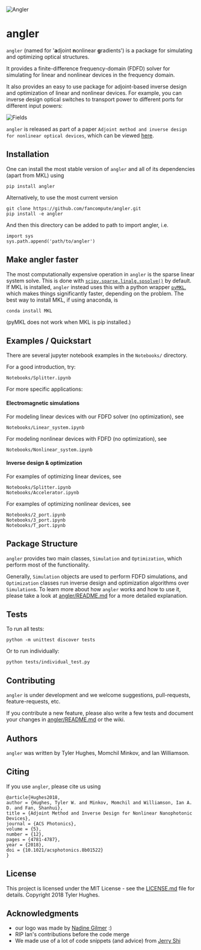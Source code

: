 <link rel="icon" href="/img/favicon.png" type="image/x-icon" />
<img src="/img/anglerlogos/rainbow.png" title="Angler" alt="Angler">

# angler

`angler` (named for '**a**djoint **n**onlinear **g**radients') is a package for simulating and optimizing optical structures.

It provides a finite-difference frequency-domain (FDFD) solver for simulating for linear and nonlinear devices in the frequency domain.

It also provides an easy to use package for adjoint-based inverse design and optimization of linear and nonlinear devices.  For example, you can inverse design optical switches to transport power to different ports for different input powers:

<img src="/img/Tport.gif" title="Fields" alt="Fields">

`angler` is released as part of a paper `Adjoint method and inverse design for nonlinear optical devices`, which can be viewed [here](https://arxiv.org/abs/1811.01255).

## Installation

One can install the most stable version of `angler` and all of its dependencies (apart from MKL) using

	pip install angler
	
Alternatively, to use the most current version

	git clone https://github.com/fancompute/angler.git
	pip install -e angler

And then this directory can be added to path to import angler, i.e.

	import sys
	sys.path.append('path/to/angler')


## Make angler faster

The most computationally expensive operation in `angler` is the sparse linear system solve.  This is done with [`scipy.sparse.linalg.spsolve()`](https://docs.scipy.org/doc/scipy-0.14.0/reference/generated/scipy.sparse.linalg.spsolve.html) by default.  If MKL is installed, `angler` instead uses this with a python wrapper [`pyMKL`](https://github.com/dwfmarchant/pyMKL), which makes things significantly faster, depending on the problem.  The best way to install MKL, if using anaconda, is

	conda install MKL
	
(pyMKL does not work when MKL is pip installed.)

## Examples / Quickstart

There are several jupyter notebook examples in the `Notebooks/` directory.

For a good introduction, try:

	Notebooks/Splitter.ipynb

For more specific applications:

#### Electromagnetic simulations

For modeling linear devices with our FDFD solver (no optimization), see

	Notebooks/Linear_system.ipynb

For modeling nonlinear devices with FDFD (no optimization), see 

	Notebooks/Nonlinear_system.ipynb

#### Inverse design & optimization

For examples of optimizing linear devices, see 

	Notebooks/Splitter.ipynb
	Notebooks/Accelerator.ipynb

For examples of optimizing nonlinear devices, see

	Notebooks/2_port.ipynb
	Notebooks/3_port.ipynb
	Notebooks/T_port.ipynb

## Package Structure

`angler` provides two main classes, `Simulation` and `Optimization`, which perform most of the functionality.

Generally, `Simulation` objects are used to perform FDFD simulations, and `Optimization` classes run inverse design and optimization algorithms over `Simulation`s.  To learn more about how `angler` works and how to use it, please take a look at [angler/README.md](angler/README.md) for a more detailed explanation.

## Tests

To run all tests:

	python -m unittest discover tests

Or to run individually:
	
	python tests/individual_test.py

## Contributing

`angler` is under development and we welcome suggestions, pull-requests, feature-requests, etc.

If you contribute a new feature, please also write a few tests and document your changes in [angler/README.md](angler/README.md) or the wiki.

## Authors

`angler` was written by Tyler Hughes, Momchil Minkov, and Ian Williamson.

## Citing

If you use `angler`, please cite us using

	@article{Hughes2018,
	author = {Hughes, Tyler W. and Minkov, Momchil and Williamson, Ian A. D. and Fan, Shanhui},
	title = {Adjoint Method and Inverse Design for Nonlinear Nanophotonic Devices},
	journal = {ACS Photonics},
	volume = {5},
	number = {12},
	pages = {4781-4787},
	year = {2018},
	doi = {10.1021/acsphotonics.8b01522}
	}

## License

This project is licensed under the MIT License - see the [LICENSE.md](LICENSE.md) file for details. Copyright 2018 Tyler Hughes.

## Acknowledgments

* our logo was made by [Nadine Gilmer](http://nadinegilmer.com/) :)
* RIP Ian's contributions before the code merge
* We made use of a lot of code snippets (and advice) from [Jerry Shi](https://yujerryshi.github.io/index.html)
